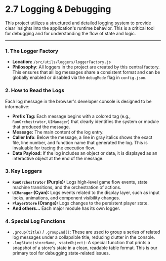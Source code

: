 # 2.7 Logging & Debugging

This project utilizes a structured and detailed logging system to provide clear insights into the application's runtime behavior. This is a critical tool for debugging and for understanding the flow of state and logic.

---

### 1. The Logger Factory

-   **Location:** `/src/utils/loggers/loggerFactory.js`
-   **Philosophy:** All loggers in the project are created by this central factory. This ensures that all log messages share a consistent format and can be globally enabled or disabled via the `debugMode` flag in `config.json`.

### 2. How to Read the Logs

Each log message in the browser's developer console is designed to be informative:

-   **Prefix Tag:** Each message begins with a colored tag (e.g., `RunOrchestrator`, `UIManager`) that clearly identifies the system or module that produced the message.
-   **Message:** The main content of the log entry.
-   **Caller Info:** Below the message, a line in gray italics shows the exact file, line number, and function name that generated the log. This is invaluable for tracing the execution flow.
-   **Data Payload:** If the log includes an object or data, it is displayed as an interactive object at the end of the message.

### 3. Key Loggers

-   **`RunOrchestrator` (Purple):** Logs high-level game flow events, state machine transitions, and the orchestration of actions.
-   **`UIManager` (Cyan):** Logs events related to the display layer, such as input locks, animations, and component visibility changes.
-   **`PlayerStore` (Orange):** Logs changes to the persistent player state.
-   **And others...** Each major module has its own logger.

### 4. Special Log Functions

-   `.group(title)` / `.groupEnd()`: These are used to group a series of related log messages under a collapsible title, reducing clutter in the console.
-   `.logState(storeName, stateObject)`: A special function that prints a snapshot of a store's state in a clean, readable table format. This is our primary tool for debugging state-related issues.
